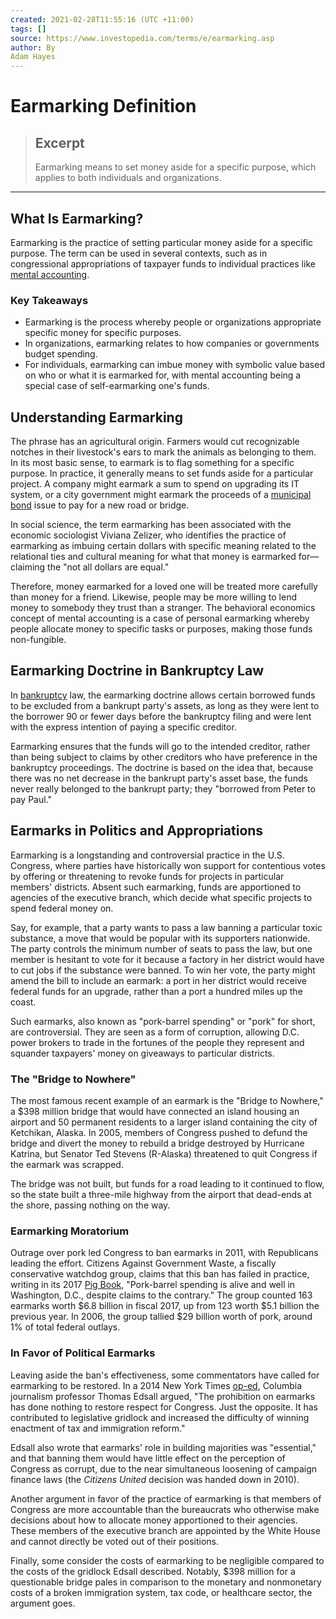 ```yaml
---
created: 2021-02-28T11:55:16 (UTC +11:00)
tags: []
source: https://www.investopedia.com/terms/e/earmarking.asp
author: By
Adam Hayes
---
```


# Earmarking Definition

> ## Excerpt
> Earmarking means to set money aside for a specific purpose, which applies to both individuals and organizations.

---
## What Is Earmarking?

Earmarking is the practice of setting particular money aside for a specific purpose. The term can be used in several contexts, such as in congressional appropriations of taxpayer funds to individual practices like [mental accounting](https://www.investopedia.com/terms/m/mentalaccounting.asp).

### Key Takeaways

-   Earmarking is the process whereby people or organizations appropriate specific money for specific purposes.
-   In organizations, earmarking relates to how companies or governments budget spending.
-   For individuals, earmarking can imbue money with symbolic value based on who or what it is earmarked for, with mental accounting being a special case of self-earmarking one's funds.

## Understanding Earmarking

The phrase has an agricultural origin. Farmers would cut recognizable notches in their livestock's ears to mark the animals as belonging to them. In its most basic sense, to earmark is to flag something for a specific purpose. In practice, it generally means to set funds aside for a particular project. A company might earmark a sum to spend on upgrading its IT system, or a city government might earmark the proceeds of a [municipal bond](https://www.investopedia.com/terms/m/municipalbond.asp) issue to pay for a new road or bridge.

In social science, the term earmarking has been associated with the economic sociologist Viviana Zelizer, who identifies the practice of earmarking as imbuing certain dollars with specific meaning related to the relational ties and cultural meaning for what that money is earmarked for—claiming the "not all dollars are equal."

Therefore, money earmarked for a loved one will be treated more carefully than money for a friend. Likewise, people may be more willing to lend money to somebody they trust than a stranger. The behavioral economics concept of mental accounting is a case of personal earmarking whereby people allocate money to specific tasks or purposes, making those funds non-fungible.

## Earmarking Doctrine in Bankruptcy Law

In [bankruptcy](https://www.investopedia.com/terms/b/bankruptcy.asp) law, the earmarking doctrine allows certain borrowed funds to be excluded from a bankrupt party's assets, as long as they were lent to the borrower 90 or fewer days before the bankruptcy filing and were lent with the express intention of paying a specific creditor.

Earmarking ensures that the funds will go to the intended creditor, rather than being subject to claims by other creditors who have preference in the bankruptcy proceedings. The doctrine is based on the idea that, because there was no net decrease in the bankrupt party's asset base, the funds never really belonged to the bankrupt party; they "borrowed from Peter to pay Paul."

## Earmarks in Politics and Appropriations

Earmarking is a longstanding and controversial practice in the U.S. Congress, where parties have historically won support for contentious votes by offering or threatening to revoke funds for projects in particular members' districts. Absent such earmarking, funds are apportioned to agencies of the executive branch, which decide what specific projects to spend federal money on.

Say, for example, that a party wants to pass a law banning a particular toxic substance, a move that would be popular with its supporters nationwide. The party controls the minimum number of seats to pass the law, but one member is hesitant to vote for it because a factory in her district would have to cut jobs if the substance were banned. To win her vote, the party might amend the bill to include an earmark: a port in her district would receive federal funds for an upgrade, rather than a port a hundred miles up the coast.

Such earmarks, also known as "pork-barrel spending" or "pork" for short, are controversial. They are seen as a form of corruption, allowing D.C. power brokers to trade in the fortunes of the people they represent and squander taxpayers' money on giveaways to particular districts.

### The "Bridge to Nowhere"

The most famous recent example of an earmark is the "Bridge to Nowhere," a $398 million bridge that would have connected an island housing an airport and 50 permanent residents to a larger island containing the city of Ketchikan, Alaska. In 2005, members of Congress pushed to defund the bridge and divert the money to rebuild a bridge destroyed by Hurricane Katrina, but Senator Ted Stevens (R-Alaska) threatened to quit Congress if the earmark was scrapped.

The bridge was not built, but funds for a road leading to it continued to flow, so the state built a three-mile highway from the airport that dead-ends at the shore, passing nothing on the way.

### Earmarking Moratorium

Outrage over pork led Congress to ban earmarks in 2011, with Republicans leading the effort. Citizens Against Government Waste, a fiscally conservative watchdog group, claims that this ban has failed in practice, writing in its 2017 [Pig Book](https://www.cagw.org/sites/default/files/pdf/2017_Congressional_Pig_Book_Web_Version.pdf), "Pork-barrel spending is alive and well in Washington, D.C., despite claims to the contrary." The group counted 163 earmarks worth $6.8 billion in fiscal 2017, up from 123 worth $5.1 billion the previous year. In 2006, the group tallied $29 billion worth of pork, around 1% of total federal outlays.

### In Favor of Political Earmarks

Leaving aside the ban's effectiveness, some commentators have called for earmarking to be restored. In a 2014 New York Times [op-ed](https://www.nytimes.com/2014/08/06/opinion/thomas-edsall-the-value-of-political-corruption.html?_r=0), Columbia journalism professor Thomas Edsall argued, "The prohibition on earmarks has done nothing to restore respect for Congress. Just the opposite. It has contributed to legislative gridlock and increased the difficulty of winning enactment of tax and immigration reform."

Edsall also wrote that earmarks' role in building majorities was "essential," and that banning them would have little effect on the perception of Congress as corrupt, due to the near simultaneous loosening of campaign finance laws (the _Citizens United_ decision was handed down in 2010).

Another argument in favor of the practice of earmarking is that members of Congress are more accountable than the bureaucrats who otherwise make decisions about how to allocate money apportioned to their agencies. These members of the executive branch are appointed by the White House and cannot directly be voted out of their positions.

Finally, some consider the costs of earmarking to be negligible compared to the costs of the gridlock Edsall described. Notably, $398 million for a questionable bridge pales in comparison to the monetary and nonmonetary costs of a broken immigration system, tax code, or healthcare sector, the argument goes.

